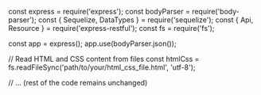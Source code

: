 const express = require('express');
const bodyParser = require('body-parser');
const { Sequelize, DataTypes } = require('sequelize');
const { Api, Resource } = require('express-restful');
const fs = require('fs');

const app = express();
app.use(bodyParser.json());

// Read HTML and CSS content from files
const htmlCss = fs.readFileSync('path/to/your/html_css_file.html', 'utf-8');

// ... (rest of the code remains unchanged)
